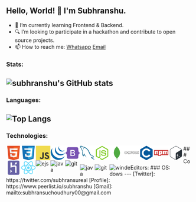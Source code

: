 ## Hello, World! 👋 I'm Subhranshu.


- 🌱 I’m currently learning Frontend & Backend.
- 🔍 I’m looking to participate in a hackathon and contribute to open source projects.
- 📫 How to reach me: [Whatsapp](https://api.whatsapp.com/send?phone=918249587552&text=Hi%20Subhranshu!%20I%20am%20from%20Github%20Profile.) [Email](mailto:subhransuchoudhury00@gmail.com)

### Stats:
![subhranshu's GitHub stats](https://github-readme-stats.vercel.app/api?username=subhranshuchoudhury&show_icons=true&theme=radical)
---
### Languages:
![Top Langs](https://github-readme-stats.vercel.app/api/top-langs/?username=subhranshuchoudhury&langs_count=10&layout=compact)
---
### Technologies:
<img align="left" alt="HTML5" width="40px" src="https://github.com/devicons/devicon/blob/master/icons/html5/html5-original.svg">
<img align="left" alt="CSS3" width="40px" src="https://github.com/devicons/devicon/blob/master/icons/css3/css3-original.svg">
<img align="left" alt="JavaScript" width="40px" src="https://github.com/devicons/devicon/blob/master/icons/javascript/javascript-original.svg">
<img align="left" alt="JQuery" width="40px" src="https://github.com/devicons/devicon/blob/master/icons/jquery/jquery-original.svg">
<img align="left" alt="Bootstrap" width="40px" src="https://github.com/devicons/devicon/blob/master/icons/bootstrap/bootstrap-plain.svg">
<img align="left" alt="MySQL" width="40px" src="https://github.com/devicons/devicon/blob/master/icons/mysql/mysql-original.svg">
<img align="left" alt="NodeJS" width="40px" src="https://github.com/devicons/devicon/blob/master/icons/nodejs/nodejs-plain.svg">
<img align="left" alt="MongoDB" width="40px" src="https://github.com/devicons/devicon/blob/master/icons/mongodb/mongodb-plain.svg">
<img align="left" alt="Express" width="40px" src="https://github.com/devicons/devicon/blob/master/icons/express/express-original-wordmark.svg">
<img align="left" alt="C-lang" width="40px" src="https://github.com/devicons/devicon/blob/master/icons/c/c-plain.svg">
<img align="left" alt="npm" width="40px" src="https://github.com/devicons/devicon/blob/master/icons/npm/npm-original-wordmark.svg">
<img align="left" alt="bash" width="40px" src="https://github.com/devicons/devicon/blob/master/icons/bash/bash-plain.svg">
<img align="left" alt="heroku" width="40px" src="https://github.com/devicons/devicon/blob/master/icons/heroku/heroku-plain.svg">
<img align="left" alt="react" width="40px" src="https://raw.githubusercontent.com/devicons/devicon/master/icons/react/react-original.svg">
<img align="left" alt="ejs" width="40px" src="https://cdn.icon-icons.com/icons2/2107/PNG/512/file_type_ejs_icon_130626.png">
<img align="left" alt="java" width="40px" src="https://cdn.jsdelivr.net/gh/devicons/devicon/icons/java/java-original.svg">
<img align="left" alt="git" width="40px" src="https://cdn.jsdelivr.net/gh/devicons/devicon/icons/git/git-original.svg">
### CodeEditors:
<img align="left" alt="java" width="40px" src="https://cdn.jsdelivr.net/gh/devicons/devicon/icons/vscode/vscode-original.svg">
### OS:
<img align="left" alt="git" width="40px" src="https://cdn.jsdelivr.net/gh/devicons/devicon/icons/linux/linux-original.svg">
<img align="left" alt="windows" width="40px" src="https://cdn.jsdelivr.net/gh/devicons/devicon/icons/windows8/windows8-original.svg"><br>
---
[Twitter]: https://twitter.com/subhransureal
[Profile]: https://www.peerlist.io/subhranshu
[Gmail]: mailto:subhransuchoudhury00@gmail.com
